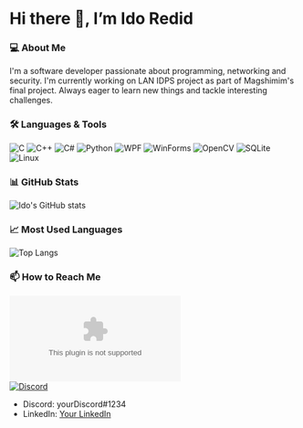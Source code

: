 # Hi there 👋, I’m Ido Redid

### 💻 About Me
I'm a software developer passionate about programming, networking and security.
I'm currently working on LAN IDPS project as part of Magshimim's final project.
Always eager to learn new things and tackle interesting challenges.

### 🛠️ Languages & Tools

![C](https://img.shields.io/badge/C-00599C?logo=c&logoColor=white)
![C++](https://img.shields.io/badge/C++-00599C?logo=cplusplus&logoColor=white)
![C#](https://img.shields.io/badge/C%23-239120?logo=c-sharp&logoColor=white)
![Python](https://img.shields.io/badge/Python-3776AB?logo=python&logoColor=white)
![WPF](https://img.shields.io/badge/WPF-512BD4?logo=dotnet&logoColor=white)
![WinForms](https://img.shields.io/badge/WinForms-512BD4?logo=windows&logoColor=white)
![OpenCV](https://img.shields.io/badge/OpenCV-27338e?logo=opencv&logoColor=white)
![SQLite](https://img.shields.io/badge/SQLite-003B57?logo=sqlite&logoColor=white)
![Linux](https://img.shields.io/badge/Linux-FCC624?logo=linux&logoColor=black)

### 📊 GitHub Stats

![Ido's GitHub stats](https://github-readme-stats.vercel.app/api?username=idoredid&show_icons=true&theme=tokyonight)

### 📈 Most Used Languages

![Top Langs](https://github-readme-stats.vercel.app/api/top-langs/?username=idoredid&layout=compact&theme=tokyonight)

### 📫 How to Reach Me

[![Gmail](https://img.shields.io/badge/Email-ido.redid%40gmail.com?style=flat&logo=gmail&logoColor=white&color=D14836)](mailto:ido.redid@gmail.com)  
[![Discord](https://img.shields.io/badge/Discord-IdodiDuck?style=flat&logo=discord&logoColor=white&color=5865F2)](https://discordapp.com/users/IdodiDuck)
- Discord: yourDiscord#1234  
- LinkedIn: [Your LinkedIn](https://linkedin.com/in/yourprofile)
